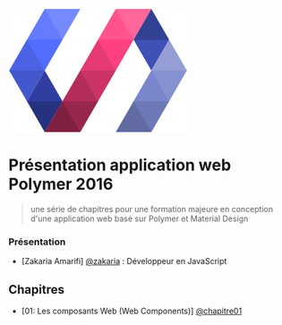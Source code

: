 ![](images/polymer.png)
# Présentation application web Polymer 2016
> une série de chapitres pour une formation majeure en conception d'une application web
basé sur Polymer et Material Design

### Présentation
  - [Zakaria Amarifi] [@zakaria] : Développeur en JavaScript


## Chapitres
  - [01: Les composants Web (Web Components)] [@chapitre01]


[@zakaria]:mailto:z.amarifi@dm73.net
[@chapitre01]:chapitres/01-web-components/presentation
